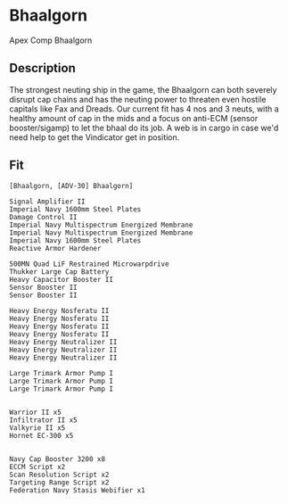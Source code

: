 # Bhaalgorn

Apex Comp Bhaalgorn


## Description

The strongest neuting ship in the game, the Bhaalgorn can both severely disrupt cap chains and has the neuting power to threaten even hostile capitals like Fax and Dreads. Our current fit has 4 nos and 3 neuts, with a healthy amount of cap in the mids and a focus on anti-ECM (sensor booster/sigamp) to let the bhaal do its job. A web is in cargo in case we'd need help to get the Vindicator get in position.

## Fit

```
[Bhaalgorn, [ADV-30] Bhaalgorn]

Signal Amplifier II
Imperial Navy 1600mm Steel Plates
Damage Control II
Imperial Navy Multispectrum Energized Membrane
Imperial Navy Multispectrum Energized Membrane
Imperial Navy 1600mm Steel Plates
Reactive Armor Hardener

500MN Quad LiF Restrained Microwarpdrive
Thukker Large Cap Battery
Heavy Capacitor Booster II
Sensor Booster II
Sensor Booster II

Heavy Energy Nosferatu II
Heavy Energy Nosferatu II
Heavy Energy Nosferatu II
Heavy Energy Nosferatu II
Heavy Energy Neutralizer II
Heavy Energy Neutralizer II
Heavy Energy Neutralizer II

Large Trimark Armor Pump I
Large Trimark Armor Pump I
Large Trimark Armor Pump I


Warrior II x5
Infiltrator II x5
Valkyrie II x5
Hornet EC-300 x5


Navy Cap Booster 3200 x8
ECCM Script x2
Scan Resolution Script x2
Targeting Range Script x2
Federation Navy Stasis Webifier x1
```